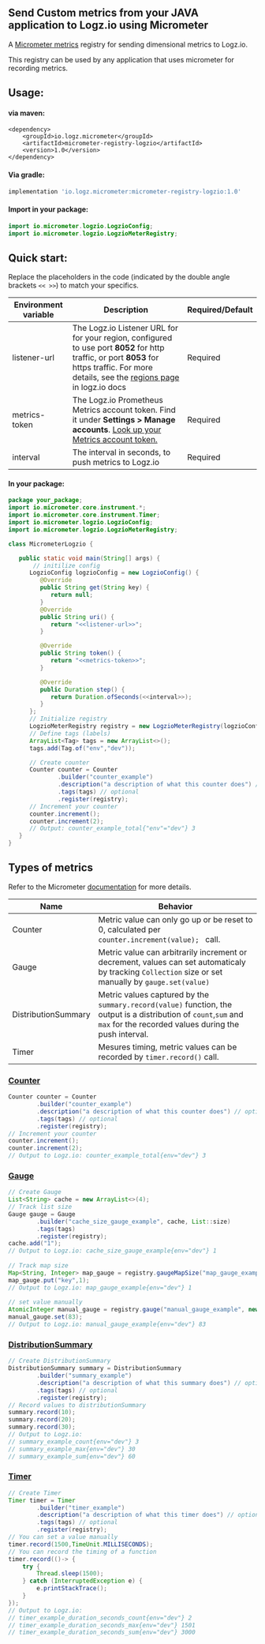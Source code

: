 ## Send Custom metrics from your JAVA application to Logz.io using Micrometer
A [Micrometer metrics](https://micrometer.io/) registry for sending dimensional metrics to Logz.io.

This registry can be used by any application that uses micrometer for recording metrics.

## Usage:
#### via maven:

```
<dependency>
    <groupId>io.logz.micrometer</groupId>
    <artifactId>micrometer-registry-logzio</artifactId>
    <version>1.0</version>
</dependency>
```

#### Via gradle:
```j
implementation 'io.logz.micrometer:micrometer-registry-logzio:1.0'
```

#### Import in your package:
```java
import io.micrometer.logzio.LogzioConfig;
import io.micrometer.logzio.LogzioMeterRegistry;
```

## Quick start:
   
Replace the placeholders in the code (indicated by the double angle brackets `<< >>`) to match your specifics.

| Environment variable | Description |Required/Default|
|---|---|---|
|listener-url|  The Logz.io Listener URL for for your region, configured to use port **8052** for http traffic, or port **8053** for https traffic. For more details, see the [regions page](https://docs.logz.io/user-guide/accounts/account-region.html) in logz.io docs| Required|
|metrics-token | The Logz.io Prometheus Metrics account token. Find it under **Settings > Manage accounts**. [Look up your Metrics account token.](https://docs.logz.io/user-guide/accounts/finding-your-metrics-account-token/)  | Required|
|interval | The interval in seconds, to push metrics to Logz.io  | Required|

#### In your package:
```java
package your_package;
import io.micrometer.core.instrument.*;
import io.micrometer.core.instrument.Timer;
import io.micrometer.logzio.LogzioConfig;
import io.micrometer.logzio.LogzioMeterRegistry;

class MicrometerLogzio {

   public static void main(String[] args) {
       // initilize config
      LogzioConfig logzioConfig = new LogzioConfig() {
         @Override
         public String get(String key) {
            return null;
         }
         @Override
         public String uri() {
            return "<<listener-url>>";
         }

         @Override
         public String token() {
            return "<<metrics-token>>";
         }

         @Override
         public Duration step() {
            return Duration.ofSeconds(<<interval>>);
         }
      };
      // Initialize registry
      LogzioMeterRegistry registry = new LogzioMeterRegistry(logzioConfig, Clock.SYSTEM);
      // Define tags (labels)
      ArrayList<Tag> tags = new ArrayList<>();
      tags.add(Tag.of("env","dev"));

      // Create counter
      Counter counter = Counter
              .builder("counter_example")
              .description("a description of what this counter does") // optional
              .tags(tags) // optional
              .register(registry);
      // Increment your counter
      counter.increment(); 
      counter.increment(2); 
      // Output: counter_example_total{"env"="dev"} 3
   }
}
```
## Types of metrics 

Refer to the Micrometer [documentation](https://micrometer.io/docs/concepts) for more details.


| Name | Behavior | 
| ---- | ---------- | 
| Counter           | Metric value can only go up or be reset to 0, calculated per `counter.increment(value); ` call. |
| Gauge             | Metric value can arbitrarily increment or decrement, values can set automaticaly by tracking `Collection` size or set manually by `gauge.set(value)`  | 
| DistributionSummary | Metric values captured by the `summary.record(value)` function, the output is a distribution of `count`,`sum` and `max` for the recorded values during the push interval. |
| Timer       | Mesures timing, metric values can be recorded by `timer.record()` call. |

### [Counter](https://micrometer.io/docs/concepts#_counters)
```java
Counter counter = Counter
        .builder("counter_example")
        .description("a description of what this counter does") // optional
        .tags(tags) // optional
        .register(registry);
// Increment your counter
counter.increment(); 
counter.increment(2); 
// Output to Logz.io: counter_example_total{env="dev"} 3
```

### [Gauge](https://micrometer.io/docs/concepts#_gauges)
```java
// Create Gauge
List<String> cache = new ArrayList<>(4);
// Track list size
Gauge gauge = Gauge
        .builder("cache_size_gauge_example", cache, List::size)
        .tags(tags)
        .register(registry);
cache.add("1");
// Output to Logz.io: cache_size_gauge_example{env="dev"} 1
        
// Track map size
Map<String, Integer> map_gauge = registry.gaugeMapSize("map_gauge_example", tags, new HashMap<>());
map_gauge.put("key",1);
// Output to Logz.io: map_gauge_example{env="dev"} 1
        
// set value manually
AtomicInteger manual_gauge = registry.gauge("manual_gauge_example", new AtomicInteger(0));
manual_gauge.set(83);
// Output to Logz.io: manual_gauge_example{env="dev"} 83

```

### [DistributionSummary](https://micrometer.io/docs/concepts#_distribution_summaries)
```java
// Create DistributionSummary
DistributionSummary summary = DistributionSummary
        .builder("summary_example")
        .description("a description of what this summary does") // optional
        .tags(tags) // optional
        .register(registry);
// Record values to distributionSummary
summary.record(10);
summary.record(20);
summary.record(30);
// Output to Logz.io: 
// summary_example_count{env="dev"} 3
// summary_example_max{env="dev"} 30
// summary_example_sum{env="dev"} 60
```

### [Timer](https://micrometer.io/docs/concepts#_timers)
```java
// Create Timer
Timer timer = Timer
        .builder("timer_example")
        .description("a description of what this timer does") // optional
        .tags(tags) // optional
        .register(registry);
// You can set a value manually
timer.record(1500,TimeUnit.MILLISECONDS);
// You can record the timing of a function
timer.record(()-> {
    try {
        Thread.sleep(1500);
    } catch (InterruptedException e) {
        e.printStackTrace();
    }
});
// Output to Logz.io: 
// timer_example_duration_seconds_count{env="dev"} 2
// timer_example_duration_seconds_max{env="dev"} 1501
// timer_example_duration_seconds_sum{env="dev"} 3000

```


